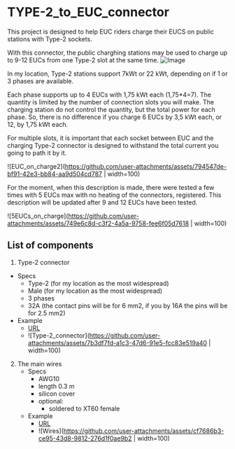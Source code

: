 # TYPE-2_to_EUC_connector

This project is designed to help EUC riders charge their EUCS on public stations with Type-2 sockets.

With this connector, the public charghing stations may be used to charge up to 9-12 EUCs from one Type-2 slot at the same time.
![Image](https://github.com/user-attachments/assets/f7710aa4-30f3-48e4-b877-5d4120573671)

In my location, Type-2 stations support 7kWt or 22 kWt, depending on if 1 or 3 phases are available.

Each phase supports up to 4 EUCs with 1,75 kWt each (1,75*4=7). The quantity is limited by the number of connection slots you will make. The charging station do not control the quantity, but the total power for each phase. So, there is no difference if you charge 6 EUCs by 3,5 kWt each, or 12, by 1,75 kWt each.

For multiple slots, it is important that each socket between EUC and the charging Type-2 connector is designed to withstand the total current you going to path it by it. 

![EUC_on_charge2](https://github.com/user-attachments/assets/794547de-bf91-42e3-bb84-aa9d504cd787 | width=100)

For the moment, when this description is made, there were tested a few times with 5 EUCs max with no heating of the connectors, registered. This description will be updated after 9 and 12 EUCs have been tested.

![5EUCs_on_charge](https://github.com/user-attachments/assets/749e6c8d-c3f2-4a5a-9758-fee6f05d7618 | width=100)

## List of components

1. Type-2 connector
  * Specs
    * Type-2 (for my location as the most widespread)
    * Male (for my location as the most widespread)
    * 3 phases
    * 32A (the contact pins will be for 6 mm2, if you by 16A the pins will be for 2.5 mm2)
  * Example
    * [URL]([url](https://a.aliexpress.com/_ExlY7cO))
    * ![Type-2_connector](https://github.com/user-attachments/assets/7b3df7fd-a1c3-47d6-91e5-fcc83e519a40 | width=100)

2. The main wires
   * Specs
     * AWG10
     * length 0.3 m
     * silicon cover
     * optional:
       * soldered to XT60 female
   * Example
     * [URL]([url](https://a.aliexpress.com/_EItfFi2))
     * ![Wires](https://github.com/user-attachments/assets/cf7686b3-ce95-43d8-9812-276d1f0ae9b2 | width=100)


